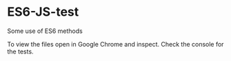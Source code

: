 # ES6-JS-test
Some use of ES6 methods

To view the files open in Google Chrome and inspect. Check the console for the tests.
